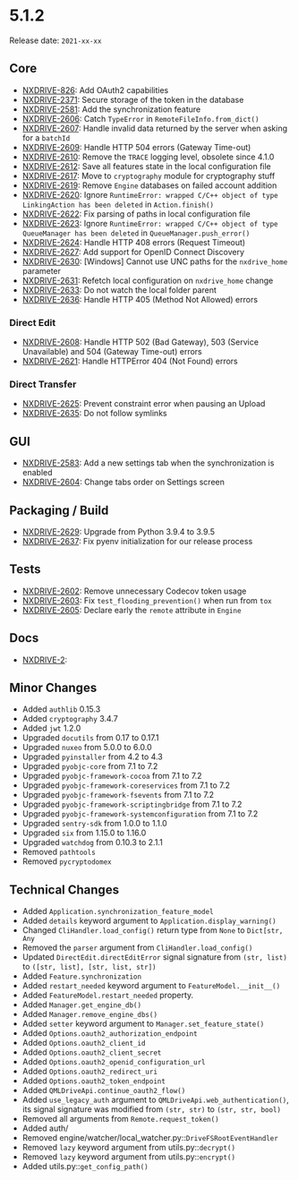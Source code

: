 # 5.1.2

Release date: `2021-xx-xx`

## Core

- [NXDRIVE-826](https://jira.nuxeo.com/browse/NXDRIVE-826): Add OAuth2 capabilities
- [NXDRIVE-2371](https://jira.nuxeo.com/browse/NXDRIVE-2371): Secure storage of the token in the database
- [NXDRIVE-2581](https://jira.nuxeo.com/browse/NXDRIVE-2581): Add the synchronization feature
- [NXDRIVE-2606](https://jira.nuxeo.com/browse/NXDRIVE-2606): Catch `TypeError` in `RemoteFileInfo.from_dict()`
- [NXDRIVE-2607](https://jira.nuxeo.com/browse/NXDRIVE-2607): Handle invalid data returned by the server when asking for a `batchId`
- [NXDRIVE-2609](https://jira.nuxeo.com/browse/NXDRIVE-2609): Handle HTTP 504 errors (Gateway Time-out)
- [NXDRIVE-2610](https://jira.nuxeo.com/browse/NXDRIVE-2610): Remove the `TRACE` logging level, obsolete since 4.1.0
- [NXDRIVE-2612](https://jira.nuxeo.com/browse/NXDRIVE-2612): Save all features state in the local configuration file
- [NXDRIVE-2617](https://jira.nuxeo.com/browse/NXDRIVE-2617): Move to `cryptography` module for cryptography stuff
- [NXDRIVE-2619](https://jira.nuxeo.com/browse/NXDRIVE-2619): Remove `Engine` databases on failed account addition
- [NXDRIVE-2620](https://jira.nuxeo.com/browse/NXDRIVE-2620): Ignore `RuntimeError: wrapped C/C++ object of type LinkingAction has been deleted` in `Action.finish()`
- [NXDRIVE-2622](https://jira.nuxeo.com/browse/NXDRIVE-2622): Fix parsing of paths in local configuration file
- [NXDRIVE-2623](https://jira.nuxeo.com/browse/NXDRIVE-2623): Ignore `RuntimeError: wrapped C/C++ object of type QueueManager has been deleted` in `QueueManager.push_error()`
- [NXDRIVE-2624](https://jira.nuxeo.com/browse/NXDRIVE-2624): Handle HTTP 408 errors (Request Timeout)
- [NXDRIVE-2627](https://jira.nuxeo.com/browse/NXDRIVE-2627): Add support for OpenID Connect Discovery
- [NXDRIVE-2630](https://jira.nuxeo.com/browse/NXDRIVE-2630): [Windows] Cannot use UNC paths for the `nxdrive_home` parameter
- [NXDRIVE-2631](https://jira.nuxeo.com/browse/NXDRIVE-2631): Refetch local configuration on `nxdrive_home` change
- [NXDRIVE-2633](https://jira.nuxeo.com/browse/NXDRIVE-2633): Do not watch the local folder parent
- [NXDRIVE-2636](https://jira.nuxeo.com/browse/NXDRIVE-2636): Handle HTTP 405 (Method Not Allowed) errors

### Direct Edit

- [NXDRIVE-2608](https://jira.nuxeo.com/browse/NXDRIVE-2608): Handle HTTP 502 (Bad Gateway), 503 (Service Unavailable) and 504 (Gateway Time-out) errors
- [NXDRIVE-2621](https://jira.nuxeo.com/browse/NXDRIVE-2621): Handle HTTPError 404 (Not Found) errors

### Direct Transfer

- [NXDRIVE-2625](https://jira.nuxeo.com/browse/NXDRIVE-2625): Prevent constraint error when pausing an Upload
- [NXDRIVE-2635](https://jira.nuxeo.com/browse/NXDRIVE-2635): Do not follow symlinks

## GUI

- [NXDRIVE-2583](https://jira.nuxeo.com/browse/NXDRIVE-2583): Add a new settings tab when the synchronization is enabled
- [NXDRIVE-2604](https://jira.nuxeo.com/browse/NXDRIVE-2604): Change tabs order on Settings screen

## Packaging / Build

- [NXDRIVE-2629](https://jira.nuxeo.com/browse/NXDRIVE-2629): Upgrade from Python 3.9.4 to 3.9.5
- [NXDRIVE-2637](https://jira.nuxeo.com/browse/NXDRIVE-2637): Fix pyenv initialization for our release process

## Tests

- [NXDRIVE-2602](https://jira.nuxeo.com/browse/NXDRIVE-2602): Remove unnecessary Codecov token usage
- [NXDRIVE-2603](https://jira.nuxeo.com/browse/NXDRIVE-2603): Fix `test_flooding_prevention()` when run from `tox`
- [NXDRIVE-2605](https://jira.nuxeo.com/browse/NXDRIVE-2605): Declare early the `remote` attribute in `Engine`

## Docs

- [NXDRIVE-2](https://jira.nuxeo.com/browse/NXDRIVE-2):

## Minor Changes

- Added `authlib` 0.15.3
- Added `cryptography` 3.4.7
- Added `jwt` 1.2.0
- Upgraded `docutils` from 0.17 to 0.17.1
- Upgraded `nuxeo` from 5.0.0 to 6.0.0
- Upgraded `pyinstaller` from 4.2 to 4.3
- Upgraded `pyobjc-core` from 7.1 to 7.2
- Upgraded `pyobjc-framework-cocoa` from 7.1 to 7.2
- Upgraded `pyobjc-framework-coreservices` from 7.1 to 7.2
- Upgraded `pyobjc-framework-fsevents` from 7.1 to 7.2
- Upgraded `pyobjc-framework-scriptingbridge` from 7.1 to 7.2
- Upgraded `pyobjc-framework-systemconfiguration` from 7.1 to 7.2
- Upgraded `sentry-sdk` from 1.0.0 to 1.1.0
- Upgraded `six` from 1.15.0 to 1.16.0
- Upgraded `watchdog` from 0.10.3 to 2.1.1
- Removed `pathtools`
- Removed `pycryptodomex`

## Technical Changes

- Added `Application.synchronization_feature_model`
- Added `details` keyword argument to `Application.display_warning()`
- Changed `CliHandler.load_config()` return type from `None` to `Dict[str, Any`
- Removed the `parser` argument from `CliHandler.load_config()`
- Updated `DirectEdit.directEditError` signal signature from `(str, list)` to `([str, list], [str, list, str])`
- Added `Feature.synchronization`
- Added `restart_needed` keyword argument to `FeatureModel.__init__()`
- Added `FeatureModel.restart_needed` property.
- Added `Manager.get_engine_db()`
- Added `Manager.remove_engine_dbs()`
- Added `setter` keyword argument to `Manager.set_feature_state()`
- Added `Options.oauth2_authorization_endpoint`
- Added `Options.oauth2_client_id`
- Added `Options.oauth2_client_secret`
- Added `Options.oauth2_openid_configuration_url`
- Added `Options.oauth2_redirect_uri`
- Added `Options.oauth2_token_endpoint`
- Added `QMLDriveApi.continue_oauth2_flow()`
- Added `use_legacy_auth` argument to `QMLDriveApi.web_authentication()`, its signal signature was modified from `(str, str)` to `(str, str, bool)`
- Removed all arguments from `Remote.request_token()`
- Added auth/
- Removed engine/watcher/local_watcher.py::`DriveFSRootEventHandler`
- Removed `lazy` keyword argument from utils.py::`decrypt()`
- Removed `lazy` keyword argument from utils.py::`encrypt()`
- Added utils.py::`get_config_path()`
